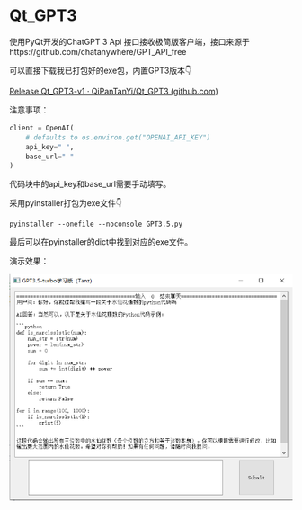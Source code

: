# Qt_GPT3
使用PyQt开发的ChatGPT 3 Api 接口接收极简版客户端，接口来源于https://github.com/chatanywhere/GPT_API_free

可以直接下载我已打包好的exe包，内置GPT3版本👇

[Release Qt_GPT3-v1 · QiPanTanYi/Qt_GPT3 (github.com)](https://github.com/QiPanTanYi/Qt_GPT3/releases/tag/v1)





注意事项：

```python
client = OpenAI(
    # defaults to os.environ.get("OPENAI_API_KEY")
    api_key=" ",
    base_url=" " 
)
```

代码块中的api_key和base_url需要手动填写。

采用pyinstaller打包为exe文件👇

```shell
pyinstaller --onefile --noconsole GPT3.5.py
```

最后可以在pyinstaller的dict中找到对应的exe文件。





演示效果：

![演示](./image.jpg)